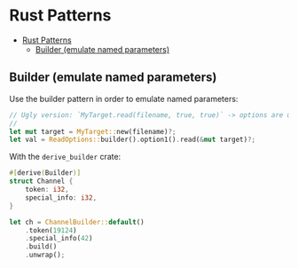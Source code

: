 # Rust Patterns

- [Rust Patterns](#rust-patterns)
  - [Builder (emulate named parameters)](#builder-emulate-named-parameters)

## Builder (emulate named parameters)

Use the builder pattern in order to emulate named parameters:

```rs
// Ugly version: `MyTarget.read(filename, true, true)` -> options are unclear!
//
let mut target = MyTarget::new(filename)?;
let val = ReadOptions::builder().option1().read(&mut target)?;
```

With the `derive_builder` crate:

```rs
#[derive(Builder)]
struct Channel {
    token: i32,
    special_info: i32,
}

let ch = ChannelBuilder::default()
    .token(19124)
    .special_info(42)
    .build()
    .unwrap();
```

